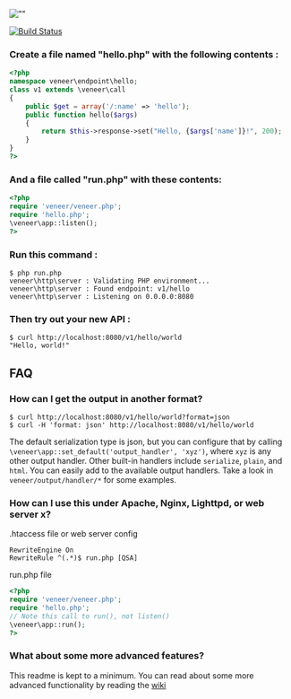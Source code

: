 ![""](http://ryanuber.github.com/veneer/veneer.png "")

[![Build Status](https://travis-ci.org/ryanuber/veneer.png)](https://travis-ci.org/ryanuber/veneer)

### Create a file named "hello.php" with the following contents :
```php
<?php
namespace veneer\endpoint\hello;
class v1 extends \veneer\call
{
    public $get = array('/:name' => 'hello');
    public function hello($args)
    {
        return $this->response->set("Hello, {$args['name']}!", 200);
    }
}
?>
```

### And a file called "run.php" with these contents:
```php
<?php
require 'veneer/veneer.php';
require 'hello.php';
\veneer\app::listen();
?>
```

### Run this command :
```
$ php run.php
veneer\http\server : Validating PHP environment...
veneer\http\server : Found endpoint: v1/hello
veneer\http\server : Listening on 0.0.0.0:8080
```

### Then try out your new API :
```
$ curl http://localhost:8080/v1/hello/world
"Hello, world!"
```

FAQ
---

### How can I get the output in another format?
```
$ curl http://localhost:8080/v1/hello/world?format=json
$ curl -H 'format: json' http://localhost:8080/v1/hello/world
```
The default serialization type is json, but you can configure that by
calling `\veneer\app::set_default('output_handler', 'xyz')`, where `xyz`
is any other output handler. Other built-in handlers include `serialize`,
`plain`, and `html`. You can easily add to the available output handlers.
Take a look in `veneer/output/handler/*` for some examples.

### How can I use this under Apache, Nginx, Lighttpd, or web server x?
.htaccess file or web server config
```
RewriteEngine On
RewriteRule ^(.*)$ run.php [QSA]
```

run.php file
```php
<?php
require 'veneer/veneer.php';
require 'hello.php';
// Note this call to run(), not listen()
\veneer\app::run();
?>
```

### What about some more advanced features?
This readme is kept to a minimum. You can read about some more advanced
functionality by reading the [wiki](https://github.com/ryanuber/veneer/wiki/_pages)

